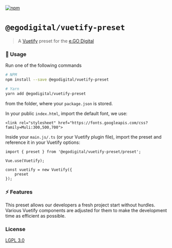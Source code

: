 [![npm](https://img.shields.io/npm/v/@egodigital/vuetify-preset.svg)](https://www.npmjs.com/package/@egodigital/vuetify-preset)

# `@egodigital/vuetify-preset`

> A [Vuetify](https://vuetifyjs.com/) preset for the [e.GO Digital](https://e-go-digital.com/)

### 🚀 Usage

Run one of the following commands

```bash
# NPM
npm install --save @egodigital/vuetify-preset

# Yarn
yarn add @egodigital/vuetify-preset
```

from the folder, where your `package.json` is stored.

In your public `index.html`, import the default font, we use:

```
<link rel="stylesheet" href="https://fonts.googleapis.com/css?family=Muli:300,500,700">
```

Inside your `main.js/.ts` (or your Vuetify plugin file), import the preset and reference it in your Vuetify options:

```
import { preset } from '@egodigital/vuetify-preset/preset';

Vue.use(Vuetify);

const vuetify = new Vuetify({
    preset
});
```

### ⚡ Features

This preset allows our developers a fresh project start without hurdles. Various Vuetify components are adjusted for them to make the development time as efficient as possible.

### License

[LGPL 3.0](http://www.gnu.org/licenses/lgpl-3.0.html)
